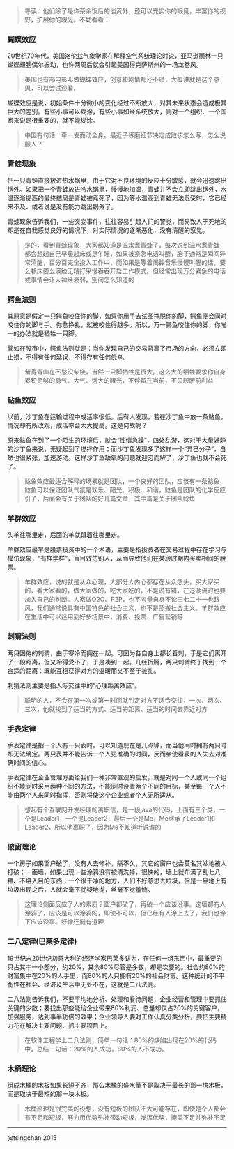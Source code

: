 

> 导读：他们除了是你茶余饭后的谈资外，还可以充实你的眼见，丰富你的视野，扩展你的眼光。不妨看看：

### 蝴蝶效应

20世纪70年代，美国洛伦兹气象学家在解释空气系统理论时说，亚马逊雨林一只蝴蝶翅膀偶尔振动，也许两周后就会引起美国得克萨斯州的一场龙卷风。

> 美国也有部电影叫做蝴蝶效应，创意和剧情都还不错，大概讲就是这个意思，可以尝试观看.

蝴蝶效应是说，初始条件十分微小的变化经过不断放大，对其未来状态会造成极其巨大的差别。有些小事可以糊涂，有些小事如经系统放大，则对一个组织、一个国家来说是很重要的，就不能糊涂。

> 中国有句话：牵一发而动全身。最近子琢磨细节决定成败该怎么写，怎么说服人？


### 青蛙现象

把一只青蛙直接放进热水锅里，由于它对不良环境的反应十分敏感，就会迅速跳出锅外。如果把一个青蛙放进冷水锅里，慢慢地加温，青蛙并不会立即跳出锅外，水温逐渐提高的最终结局是青蛙被煮死了，因为等水温高到青蛙无法忍受时，它已经来不及、或者说是没有能力跳出锅外了。

青蛙现象告诉我们，一些突变事件，往往容易引起人们的警觉，而易致人于死地的却是在自我感觉良好的情况下，对实际情况的逐渐恶化，没有清醒的察觉。

> 是的，看到青蛙现象，大家都知道是温水煮青蛙了，每次说到温水煮青蛙，都会想起自己早晨起床或是午睡，如果被紧急电话叫醒，脑子通常是瞬间异常清醒，百分百完全投入工作中，而如果是等着闹钟音乐慢慢叫醒的话，要么赖床要么满脸无精打采慢吞吞开启工作模式。但经常出现万分紧急的电话或事情会让人神经衰弱，别问怎么知道的


### 鳄鱼法则

其原意是假定一只鳄鱼咬住你的脚，如果你用手去试图挣脱你的脚，鳄鱼便会同时咬住你的脚与手。你愈挣扎，就被咬住得越多。所以，万一鳄鱼咬住你的脚，你唯一的办法就是牺牲一只脚。

譬如在股市中，鳄鱼法则就是：当你发现自己的交易背离了市场的方向，必须立即止损，不得有任何延误，不得存有任何侥幸。

> 留得青山在不愁没柴烧，当然一只脚牺牲是很大。这么大的牺牲要求你自身累积足够的勇气、大气、远大的眼光，不停留在当前，不只顾眼前利益

### 鲇鱼效应

以前，沙丁鱼在运输过程中成活率很低。后有人发现，若在沙丁鱼中放一条鲇鱼，情况却有所改观，成活率会大大提高。这是何故呢？

原来鲇鱼在到了一个陌生的环境后，就会“性情急躁”，四处乱游，这对于大量好静的沙丁鱼来说，无疑起到了搅拌作用；而沙丁鱼发现多了这样一个“异已分子”，自然也很紧张，加速游动。这样沙丁鱼缺氧的问题就迎刃而解了，沙丁鱼也就不会死了。

> 鲶鱼效应最适合解释的场景就是团队，一个良好的团队，应该有一条鲶鱼，鲶鱼可以保证团队气氛是欢乐、阳光、积极、和谐，鲶鱼是团队的化学反应引子，后面会有关于团队的好几篇文章，其中篇是关于团队鲶鱼

### 羊群效应

头羊往哪里走，后面的羊就跟着往哪里走。

羊群效应最早是股票投资中的一个术语，主要是指投资者在交易过程中存在学习与模仿现象，“有样学样”，盲目效仿别人，从而导致他们在某段时期内买卖相同的股票。

> 羊群效应，说的就是从众心理，大部分人内心都存在从众念头，买大家买的，看大家看的，做大家做的，吃大家吃的，不是说有错，在追潮流时也要加入自己的判断。人家做O2O、P2P，也不考量自身不论三七二十一也跟风，我们通常说具有中国特色的社会主义，也不是照搬社会主义。羊群效应在生活中可以运用到好多场景中，消费、投票、广告营销等

### 刺猬法则

两只困倦的刺猬，由于寒冷而拥在一起。可因为各自身上都长着刺，于是它们离开了一段距离，但又冷得受不了，于是凑到一起。几经折腾，两只刺猬终于找到一个合适的距离：既能互相获得对方的温暖而又不至于被扎。

刺猬法则主要是指人际交往中的“心理距离效应”。

> 聪明的人，不会在第一次或第一时间就判定对方不适合交往，一次、两次、三次，他就找到了适当的方式、适当的距离、适当的时间去靠近对方


### 手表定律

手表定律是指一个人有一只表时，可以知道现在是几点钟，而当他同时拥有两只时却无法确定。两只表并不能告诉一个人更准确的时间，反而会使看表的人失去对准确时间的信心。

手表定律在企业管理方面给我们一种非常直观的启发，就是对同一个人或同一个组织不能同时采用两种不同的方法，不能同时设置两个不同的目标，甚至每一个人不能由两个人来同时指挥，否则将使这个企业或者个人无所适从。

> 想起有个互联网开发经理的离职信，是一段java的代码，上面有三个类，一个是Leader1，一个是Leader2，最后一个是Me，Me继承了Leader1和Leader2，所以他离职了，因为Me不知道听说谁的


### 破窗理论

一个房子如果窗户破了，没有人去修补，隔不久，其它的窗户也会莫名其妙地被人打破；一面墙，如果出现一些涂鸦没有被清洗掉，很快的，墙上就布满了乱七八糟、不堪入目的东西；一个很干净的地方，人们不好意思丢垃圾，但是一旦地上有垃圾出现之后，人就会毫不犹疑地抛，丝毫不觉羞愧。

> 这理论侧面反应了人的素质？窗户都破了，再破一个应该没事。这墙都有人涂鸦了，应该是可以涂鸦的，即使不可以，但已经有人涂上去了，我们也涂下应该没事。好像还挺有道理

### 二八定律(巴莱多定律)

19世纪末20世纪初意大利的经济学家巴莱多认为，在任何一组东西中，最重要的只占其中一小部分，约20%，其余80%尽管是多数，却是次要的。社会约80%的财富集中在20%的人手里，而80%的人只拥有20%的社会财富。这种统计的不平衡性在社会、经济及生活中无处不在，这就是二八法则。

二八法则告诉我们，不要平均地分析、处理和看待问题，企业经营和管理中要抓住关键的少数；要找出那些能给企业带来80%利润、总量却仅占20%的关键客户，加强服务，达到事半功倍的效果；企业领导人要对工作认真分类分析，要把主要精力花在解决主要问题、抓主要项目上。

> 在软件工程学上二八法则，简单一句话：80%的缺陷出现在20%的代码中。总结一句话：20%的人成功，80%的人不成功。


### 木桶理论

组成木桶的木板如果长短不齐，那么木桶的盛水量不是取决于最长的那一块木板，而是取决于最短的那一块木板。

> 木桶原理是很完美的设想，没有短板的团队不大可能存在，即使是个人都会有不足和短板，努力用优势弥补带动短板，发挥优势，掩盖不足并弥补不足 


----
@tsingchan 2015